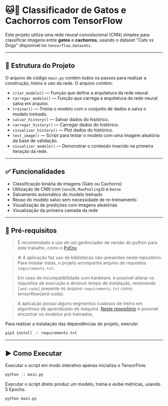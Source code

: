 # 🐱🐶 Classificador de Gatos e Cachorros com TensorFlow

Este projeto utiliza uma rede neural convolucional (CNN) simples para classificar imagens entre **gatos** e **cachorros**, usando o dataset "Cats vs Dogs" disponível no `tensorflow_datasets`.

---

## 📂 Estrutura do Projeto

O arquivo de código `main.py` contém todos os passos para realizar a construção, treino e uso da rede. O arquivo contém:

- `criar_modelo()` — Função que define a arquitetura da rede neural.
- `carregar_modelo()` — Função que carrega a arquitetura da rede neural salva em arquivo.
- `treinar()` — Treina o modelo com o conjunto de dados e salva o modelo treinado.
- `salvar_history()` — Salvar dados do histórico.
- `carregar_history()` — Carregar dados do histórico.
- `visualizar_history()` — Plot dados do histórico.
- `test_image()` — Script para testar o modelo com uma imagem aleatória da base de validação.
- `visualizar_modelo()` — Demonstrar o conteúdo inserido na primeira iteração da rede.

---

## ✅ Funcionalidades

- Classificação binária de imagens (Gato ou Cachorro)
- Utilização de CNN com `Conv2D`, `MaxPooling2D` e `Dense`
- Salvamento automático do modelo treinado
- Reuso do modelo salvo sem necessidade de re-treinamento
- Visualização de predições com imagens aleatórias
- Visualização da primeira camada da rede

---

## 🧠 Pré-requisitos

> É recomendado o uso de um gerênciador de versão do python para este trabalho, como o [PyEnv](https://github.com/pyenv/pyenv).


> ⚙️ A aplicação faz uso de bibliotecas não-presentes neste repositório.
Para instalar estas, o projeto acompanha arquivo de requisitos `requirements.txt`.

> Em caso de incompatibilidade com hardware, é possível alterar os requisitos de execução e diminuir tempo de instalação, removendo `[and-cuda]` presente no arquivo `requirements.txt` como tensorflow[and-cuda].

> A aplicação possui alguns segmentos custosos de treino em algoritmos de aprendizado de máquina. [Neste repositório](https://1drv.ms/f/c/81eff739ca6e213e/ElzNFnvr2s5AnjhOt-kFQtEB_pqSiz2WTDTDxNtLHnkh8Q?e=nTF7D8) é possível encontrar os modelos pré-treinados.

Para realizar a instalação das dependências do projeto, execute: 

```bash
pip3 install -r requirements.txt
```



---

## ▶️ Como Executar

Executar o script em modo interativo apenas inicializa o TensorFlow.
```bash
python -i main.py

```

Executar o script direto produz um modelo, treina e exibe métricas, usando 5 Epochs.
```bash
python main.py

```